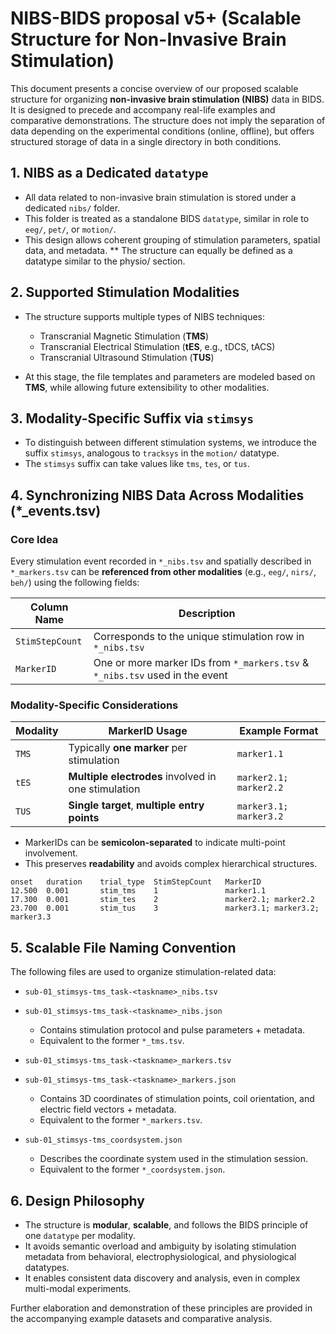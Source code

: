 # NIBS-BIDS proposal v5+ (Scalable Structure for Non-Invasive Brain Stimulation)

This document presents a concise overview of our proposed scalable structure for organizing **non-invasive brain stimulation (NIBS)** data in BIDS. It is designed to precede and accompany real-life examples and comparative demonstrations.
The structure does not imply the separation of data depending on the experimental conditions (online, offline), but offers structured storage of data in a single directory in both conditions.
## 1. NIBS as a Dedicated `datatype`

* All data related to non-invasive brain stimulation is stored under a dedicated `nibs/` folder.
* This folder is treated as a standalone BIDS `datatype`, similar in role to `eeg/`, `pet/`, or `motion/`.
* This design allows coherent grouping of stimulation parameters, spatial data, and metadata.
** The structure can equally be defined as a datatype similar to the physio/ section.
 
## 2. Supported Stimulation Modalities

* The structure supports multiple types of NIBS techniques:

  * Transcranial Magnetic Stimulation (**TMS**)
  * Transcranial Electrical Stimulation (**tES**, e.g., tDCS, tACS)
  * Transcranial Ultrasound Stimulation (**TUS**)
* At this stage, the file templates and parameters are modeled based on **TMS**, while allowing future extensibility to other modalities.

## 3. Modality-Specific Suffix via `stimsys`

* To distinguish between different stimulation systems, we introduce the suffix `stimsys`, analogous to `tracksys` in the `motion/` datatype.
* The `stimsys` suffix can take values like `tms`, `tes`, or `tus`.

## 4. Synchronizing NIBS Data Across Modalities (*_events.tsv)

### Core Idea 

Every stimulation event recorded in `*_nibs.tsv` and spatially described in `*_markers.tsv` can be **referenced from other modalities** (e.g., `eeg/`, `nirs/`, `beh/`) using the following fields:

| Column Name      | Description                                                                 |
|------------------|-----------------------------------------------------------------------------|
| `StimStepCount`  | Corresponds to the unique stimulation row in `*_nibs.tsv`                   |
| `MarkerID`       | One or more marker IDs from `*_markers.tsv` & `*_nibs.tsv` used in the event|

### Modality-Specific Considerations

| Modality | MarkerID Usage                                   	 | Example Format            |
|----------|-----------------------------------------------------|---------------------------|
| `TMS`    | Typically **one marker** per stimulation            | `marker1.1`               |
| `tES`    | **Multiple electrodes** involved in one stimulation | `marker2.1; marker2.2`    |
| `TUS`    | **Single target**, **multiple entry points**        | `marker3.1; marker3.2`    |

- MarkerIDs can be **semicolon-separated** to indicate multi-point involvement.
- This preserves **readability** and avoids complex hierarchical structures.

``` events.tsv
onset	duration	trial_type	StimStepCount	MarkerID
12.500	0.001	    stim_tms	1	            marker1.1
17.300	0.001	    stim_tes	2	            marker2.1; marker2.2
23.700	0.001	    stim_tus	3	            marker3.1; marker3.2; marker3.3
```

## 5. Scalable File Naming Convention

The following files are used to organize stimulation-related data:

* `sub-01_stimsys-tms_task-<taskname>_nibs.tsv`
* `sub-01_stimsys-tms_task-<taskname>_nibs.json`

  * Contains stimulation protocol and pulse parameters + metadata.
  * Equivalent to the former `*_tms.tsv`.

* `sub-01_stimsys-tms_task-<taskname>_markers.tsv`
* `sub-01_stimsys-tms_task-<taskname>_markers.json`

  * Contains 3D coordinates of stimulation points, coil orientation, and electric field vectors + metadata.
  * Equivalent to the former `*_markers.tsv`.

* `sub-01_stimsys-tms_coordsystem.json`

  * Describes the coordinate system used in the stimulation session.
  * Equivalent to the former `*_coordsystem.json`.

## 6. Design Philosophy

* The structure is **modular**, **scalable**, and follows the BIDS principle of one `datatype` per modality.
* It avoids semantic overload and ambiguity by isolating stimulation metadata from behavioral, electrophysiological, and physiological datatypes.
* It enables consistent data discovery and analysis, even in complex multi-modal experiments.

Further elaboration and demonstration of these principles are provided in the accompanying example datasets and comparative analysis.
